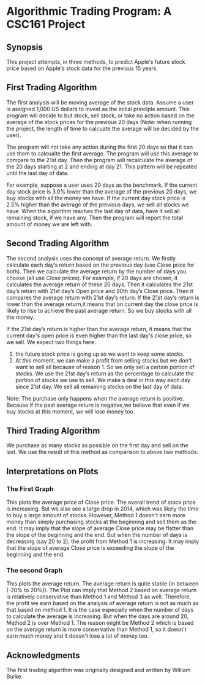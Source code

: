 # Algorithmic Trading Program: A CSC161 Project

## Synopsis
This project attempts, in three methods, to predict Apple's future stock price based on Apple's stock data for the previous 15 years. 

## First Trading Algorithm
The first analysis will be moving average of the stock data. Assume a user is assigned 1,000 US dollars to invest as the initial principle amount. This program will decide to but stock, sell stock, or take no action based on the average of the stock prices for the previous 20 days (Note: when running the project, the length of time to calcuate the average will be decided by the user).

The program will not take any action during the first 20 days so that it can use them to calcualte the first average. The program will use this average to compare to the 21st day. Then the program will recalculate the average of the 20 days starting at 2 and ending at day 21. This pattern will be repeated until the last day of data.

For example, suppose a user uses 20 days as the benchmark. If the current day stock price is 3.0% lower than the average of the previous 20 days, we buy stocks with all the money we have. If the current day stock price is 2.5% higher than the average of the previous days, we sell all stocks we have. When the algorithm reaches the last day of data, have it sell all remaining stock, if we have any. Then the program will report the total amount of money we are left with.

## Second Trading Algorithm
The second analysis uses the concept of average return. We firstly calculate each day’s return based on the previous day (use Close price for both). Then we calculate the average return by the number of days you choose (all use Close prices). For example, if 20 days are chosen, it calculates the average return of these 20 days. Then it calculates the 21st day’s return with 21st day’s Open price and 20th day’s Close price. Then it compares the average return with 21st day’s return. If the 21st day’s return is lower than the average return,it means that on current day the close price is likely to rise to achieve the past average return. So we buy stocks with all the money. 

If the 21st day’s return is higher than the average return, it means that the current day's open price is even higher than the last day's close price, so we sell. We expect two things here: 
1. the future stock price is going up so we want to keep some stocks. 
2. At this moment, we can make a profit from selling stocks but we don't want to sell all because of reason 1. So we only sell a certain portion of stocks. We use the 21st day’s return as the percentage to calculate the portion of stocks we use to sell. We make a deal in this way each day since 21st day. We sell all remaining stocks on the last day of data.

Note: The purchase only happens when the average return is positive. Because if the past average return is negative,we believe that even if we buy stocks at this moment, we will lose money too.

## Third Trading Algorithm
We purchase as many stocks as possible on the first day and sell on the last. We use the result of this method as comparison to above two methods.

## Interpretations on Plots
### The First Graph
This plots the average price of Close price. The overall trend of stock price is increasing. But we also see a large drop in 2014, which was likely the time to buy a large amount of stocks. However, Method 1 doesn't earn more money than simply purchasing stocks at the beginning and sell them as the end. It may imply that the slope of average Close price may be flatter than the slope of the beginning and the end. But when the number of days is decreasing (say 20 to 2), the profit from Method 1 is increasing. It may imply that the slope of average Close price is exceeding the slope of the beginning and the end.

### The second Graph
This plots the average return. The average return is quite stable (in between (-20% to 20%)). The Plot can imply that Method 2 based on average return is relatively conservative than Method 1 and Method 3 as well. Therefore, the profit we earn based on the analysis of average return is not as much as that based on method 1. It is the case especially when the number of days to calculate the average is increasing. But when the days are around 20, Method 2 is over Method 1. The reason might be Method 2 which is based on the average return is more conservative than Method 1, so it doesn't earn much money and it doesn't lose a lot of money too.

## Acknowledgments
The first trading algorithm was originally designed and written by William Burke.
